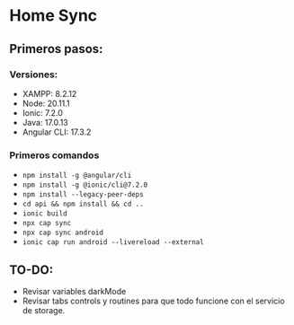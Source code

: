 # Home Sync
## Primeros pasos:
### Versiones:
* XAMPP: 8.2.12
* Node: 20.11.1
* Ionic: 7.2.0
* Java: 17.0.13
* Angular CLI: 17.3.2

### Primeros comandos
* `npm install -g @angular/cli`
* `npm install -g @ionic/cli@7.2.0`
* `npm install --legacy-peer-deps`
* `cd api && npm install && cd ..`
* `ionic build`
* `npx cap sync`
* `npx cap sync android`
* `ionic cap run android --livereload --external`

## TO-DO:
* Revisar variables darkMode
* Revisar tabs controls y routines para que todo funcione con el servicio de storage.